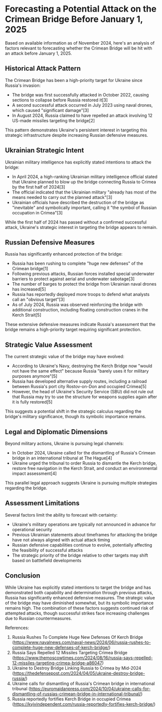 # Forecasting a Potential Attack on the Crimean Bridge Before January 1, 2025

Based on available information as of November 2024, here's an analysis of factors relevant to forecasting whether the Crimean Bridge will be hit with an attack before January 1, 2025.

## Historical Attack Pattern

The Crimean Bridge has been a high-priority target for Ukraine since Russia's invasion:

- The bridge was first successfully attacked in October 2022, causing sections to collapse before Russia restored it[3]
- A second successful attack occurred in July 2023 using naval drones, which caused "significant damage"[3]
- In August 2024, Russia claimed to have repelled an attack involving 12 US-made missiles targeting the bridge[2]

This pattern demonstrates Ukraine's persistent interest in targeting this strategic infrastructure despite increasing Russian defensive measures.

## Ukrainian Strategic Intent

Ukrainian military intelligence has explicitly stated intentions to attack the bridge:

- In April 2024, a high-ranking Ukrainian military intelligence official stated that Ukraine planned to blow up the bridge connecting Russia to Crimea by the first half of 2024[3]
- The official indicated that the Ukrainian military "already has most of the means needed to carry out the planned attack"[3]
- Ukrainian officials have described the destruction of the bridge as "inevitable" and symbolically important, calling it "the symbol of Russian occupation in Crimea"[3]

While the first half of 2024 has passed without a confirmed successful attack, Ukraine's strategic interest in targeting the bridge appears to remain.

## Russian Defensive Measures

Russia has significantly enhanced protection of the bridge:

- Russia has been rushing to complete "huge new defenses" of the Crimean bridge[1]
- Following previous attacks, Russian forces installed special underwater barriers to protect against aerial and underwater sabotage[3]
- The number of barges to protect the bridge from Ukrainian naval drones has increased[5]
- Russia has reportedly deployed more troops to defend what analysts call an "obvious target"[3]
- As of July 2024, Russia was observed reinforcing the bridge with additional construction, including floating construction cranes in the Kerch Strait[5]

These extensive defensive measures indicate Russia's assessment that the bridge remains a high-priority target requiring significant protection.

## Strategic Value Assessment

The current strategic value of the bridge may have evolved:

- According to Ukraine's Navy, destroying the Kerch Bridge now "would not have the same effect" because Russia "barely uses it for military purposes anymore"[5]
- Russia has developed alternative supply routes, including a railroad between Russia's port city Rostov-on-Don and occupied Crimea[5]
- However, the head of Ukraine's Security Service (SBU) did not rule out that Russia may try to use the structure for weapons supplies again after it is fully restored[5]

This suggests a potential shift in the strategic calculus regarding the bridge's military significance, though its symbolic importance remains.

## Legal and Diplomatic Dimensions

Beyond military actions, Ukraine is pursuing legal channels:

- In October 2024, Ukraine called for the dismantling of Russia's Crimean bridge in an international tribunal at The Hague[4]
- Ukraine urged the tribunal to order Russia to dismantle the Kerch bridge, restore free navigation in the Kerch Strait, and conduct an environmental impact assessment[4]

This parallel legal approach suggests Ukraine is pursuing multiple strategies regarding the bridge.

## Assessment Limitations

Several factors limit the ability to forecast with certainty:

- Ukraine's military operations are typically not announced in advance for operational security
- Previous Ukrainian statements about timeframes for attacking the bridge have not always aligned with actual attack timing
- Russian defensive capabilities continue to evolve, potentially affecting the feasibility of successful attacks
- The strategic priority of the bridge relative to other targets may shift based on battlefield developments

## Conclusion

While Ukraine has explicitly stated intentions to target the bridge and has demonstrated both capability and determination through previous attacks, Russia has significantly enhanced defensive measures. The strategic value of the bridge may have diminished somewhat, but its symbolic importance remains high. The combination of these factors suggests continued risk of attempted attacks, though successful strikes face increasing challenges due to Russian countermeasures.

References:
1. Russia Rushes To Complete Huge New Defenses Of Kerch Bridge (https://www.navalnews.com/naval-news/2024/06/russia-rushes-to-complete-huge-new-defenses-of-kerch-bridge/)
2. Russia Says Repelled 12 Missiles Targeting Crimea Bridge (https://www.themoscowtimes.com/2024/08/16/russia-says-repelled-12-missiles-targeting-crimea-bridge-a86047)
3. Ukraine to Destroy Bridge Linking Russia to Crimea by Mid-2024 (https://thedefensepost.com/2024/04/05/ukraine-destroy-bridge-russia/)
4. Ukraine calls for dismantling of Russia's Crimean bridge in international tribunal (https://euromaidanpress.com/2024/10/04/ukraine-calls-for-dismantling-of-russias-crimean-bridge-in-international-tribunal/)
5. Russia reportedly fortifies Kerch Bridge in occupied Crimea (https://kyivindependent.com/russia-reportedly-fortifies-kerch-bridge/)